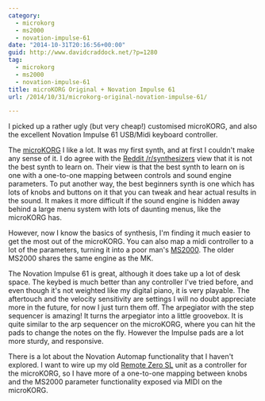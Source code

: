 ```yaml
---
category:
  - microkorg
  - ms2000
  - novation-impulse-61
date: "2014-10-31T20:16:56+00:00"
guid: http://www.davidcraddock.net/?p=1280
tag:
  - microkorg
  - ms2000
  - novation-impulse-61
title: microKORG Original + Novation Impulse 61
url: /2014/10/31/microkorg-original-novation-impulse-61/

---
```

I picked up a rather ugly (but very cheap!) customised microKORG, and also the excellent Novation Impulse 61 USB/Midi keyboard controller.

The [microKORG](http://www.vintagesynth.com/korg/microkorg.php "microKORG") I like a lot. It was my first synth, and at first I couldn't make any sense of it. I do agree with the [Reddit /r/synthesizers](http://www.reddit.com/r/synthesizers/) view that it is not the best synth to learn on. Their view is that the best synth to learn on is one with a one-to-one mapping between controls and sound engine parameters. To put another way, the best beginners synth is one which has lots of knobs and buttons on it that you can tweak and hear actual results in the sound. It makes it more difficult if the sound engine is hidden away behind a large menu system with lots of daunting menus, like the microKORG has.

However, now I know the basics of synthesis, I'm finding it much easier to get the most out of the microKORG. You can also map a midi controller to a lot of the parameters, turning it into a poor man's [MS2000](http://www.vintagesynth.com/korg/ms2000.php "MS2000"). The older MS2000 shares the same engine as the MK.

The Novation Impulse 61 is great, although it does take up a lot of desk space. The keybed is much better than any controller I've tried before, and even though it's not weighted like my digital piano, it is very playable. The aftertouch and the velocity sensitivity are settings I will no doubt appreciate more in the future, for now I just turn them off. The arpegiator with the step sequencer is amazing! It turns the arpegiator into a little groovebox. It is quite similar to the arp sequencer on the microKORG, where you can hit the pads to change the notes on the fly. However the Impulse pads are a lot more sturdy, and responsive.

There is a lot about the Novation Automap functionality that I haven't explored. I want to wire up my old [Remote Zero SL](http://www.soundonsound.com/sos/nov06/articles/remotezero.htm "Novation Remote SL") unit as a controller for the microKORG, so I have more of a one-to-one mapping between knobs and the MS2000 parameter functionality exposed via MIDI on the microKORG.
